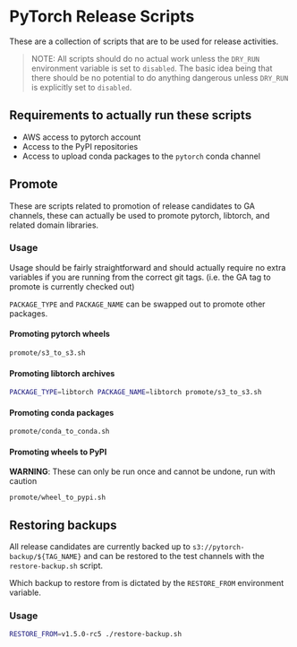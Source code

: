 # PyTorch Release Scripts

These are a collection of scripts that are to be used for release activities.

> NOTE: All scripts should do no actual work unless the `DRY_RUN` environment variable is set
>       to `disabled`.
>       The basic idea being that there should be no potential to do anything dangerous unless
>       `DRY_RUN` is explicitly set to `disabled`.

## Requirements to actually run these scripts
* AWS access to pytorch account
* Access to the PyPI repositories
* Access to upload conda packages to the `pytorch` conda channel

## Promote

These are scripts related to promotion of release candidates to GA channels, these
can actually be used to promote pytorch, libtorch, and related domain libraries.

### Usage

Usage should be fairly straightforward and should actually require no extra variables
if you are running from the correct git tags. (i.e. the GA tag to promote is currently
checked out)

`PACKAGE_TYPE` and `PACKAGE_NAME` can be swapped out to promote other packages.

#### Promoting pytorch wheels
```bash
promote/s3_to_s3.sh
```

#### Promoting libtorch archives
```bash
PACKAGE_TYPE=libtorch PACKAGE_NAME=libtorch promote/s3_to_s3.sh
```

#### Promoting conda packages
```bash
promote/conda_to_conda.sh
```

#### Promoting wheels to PyPI
**WARNING**: These can only be run once and cannot be undone, run with caution
```
promote/wheel_to_pypi.sh
```

## Restoring backups

All release candidates are currently backed up to `s3://pytorch-backup/${TAG_NAME}` and
can be restored to the test channels with the `restore-backup.sh` script.

Which backup to restore from is dictated by the `RESTORE_FROM` environment variable.

### Usage
```bash
RESTORE_FROM=v1.5.0-rc5 ./restore-backup.sh
```
